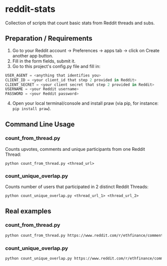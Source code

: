 # reddit-stats
Collection of scripts that count basic stats from Reddit threads and subs.

## Preparation / Requirements
1. Go to your Reddit account -> Preferences -> apps tab -> click on Create another app button.
2. Fill in the form fields, submit it.
3. Go to this project's config.py file and fill in:
```python
USER_AGENT = <anything that identifies you>
CLIENT_ID = <your client_id that step 2 provided in Reddit>
CLIENT_SECRET = <your client secret that step 2 provided in Reddit>
USERNAME = <your Reddit username>
PASSWORD = <your Reddit password>
```
4. Open your local terminal/console and install praw (via pip, for instance: `pip install praw`).

## Command Line Usage

### count_from_thread.py

Counts upvotes, comments and unique participants from one Reddit Thread:

`python count_from_thread.py <thread_url>`

### count_unique_overlap.py

Counts number of users that participated in 2 distinct Reddit Threads:

`python count_unique_overlap.py <thread_url_1> <thread_url_2>`


## Real examples

### count_from_thread.py

```bash
python count_from_thread.py https://www.reddit.com/r/ethfinance/comments/dftses/daily_general_discussion_october_10_2019/
```

### count_unique_overlap.py

```bash
python count_unique_overlap.py https://www.reddit.com/r/ethfinance/comments/dgaxra/daily_general_discussion_october_11_2019/ https://www.reddit.com/r/ethfinance/comments/dd7caw/devcon_v_megathread_is_live/
```
